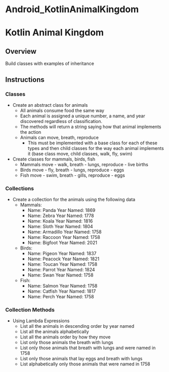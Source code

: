 # Android_KotlinAnimalKingdom
# Kotlin Animal Kingdom

## Overview

Build classes with examples of inheritance

## Instructions

### Classes

- Create an abstract class for animals
  - All animals consume food the same way
  - Each animal is assigned a unique number, a name, and year discovered regardless of classification.
  - The methods will return a string saying how that animal implements the action
  - Animals can move, breath, reproduce
    - This must be implemented with a base class for each of these types and then child classes for the way each animal implements it (base class move, child classes, walk, fly, swim)
- Create classes for mammals, birds, fish
  - Mammals move - walk, breath - lungs, reproduce - live births
  - Birds move - fly, breath - lungs, reproduce - eggs
  - Fish move - swim, breath - gills, reproduce - eggs

### Collections

- Create a collection for the animals using the following data
  - Mammals:
    - Name: Panda      Year Named: 1869
    - Name: Zebra      Year Named: 1778
    - Name: Koala      Year Named: 1816
    - Name: Sloth      Year Named: 1804
    - Name: Armadillo  Year Named: 1758
    - Name: Raccoon    Year Named: 1758
    - Name: Bigfoot    Year Named: 2021
  - Birds:
    - Name: Pigeon  Year Named: 1837
    - Name: Peacock Year Named: 1821
    - Name: Toucan  Year Named: 1758
    - Name: Parrot  Year Named: 1824
    - Name: Swan    Year Named: 1758
  - Fish:		
    - Name: Salmon  Year Named: 1758
    - Name: Catfish Year Named: 1817
    - Name: Perch   Year Named: 1758

### Collection Methods

- Using Lambda Expressions
  - List all the animals in descending order by year named
  - List all the animals alphabetically
  - List all the animals order by how they move
  - List only those animals the breath with lungs
  - List only those animals that breath with lungs and were named in 1758
  - List only those animals that lay eggs and breath with lungs
  - List alphabetically only those animals that were named in 1758 
